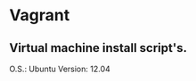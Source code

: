 Vagrant
=======

Virtual machine install script's.
---------------------------------
O.S.:
  Ubuntu
Version:
  12.04
